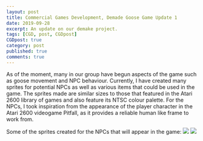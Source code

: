 ```yaml
---
layout: post
title: Commercial Games Development, Demade Goose Game Update 1
date: 2019-09-28
excerpt: An update on our demake project.
tags: [CGD, post, CGDpost]
CGDpost: true
category: post
published: true
comments: true
---
```

As of the moment, many in our group have begun aspects of the game such as goose movement and NPC behaviour. Currently, I have created many sprites for potential NPCs as well as various items that could be used in the game. The sprites made are similar sizes to those that featured in the Atari 2600 library of games and also feature its NTSC colour palette. For the NPCs, I took inspiration from the appearance of the player character in the Atari 2600 videogame Pitfall, as it provides a reliable human like frame to work from.

Some of the sprites created for the NPCs that will appear in the game:
<a href="https://i.imgur.com/sLgMOfj.png"><img src="https://i.imgur.com/sLgMOfj.png"></a>
<a href="https://i.imgur.com/TH1O6Er.png"><img src="https://i.imgur.com/TH1O6Er.png"></a>